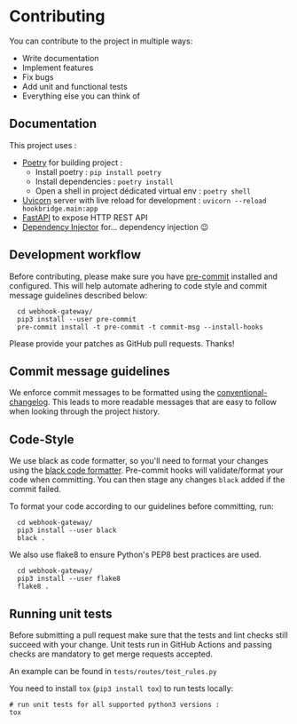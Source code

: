 # Contributing

You can contribute to the project in multiple ways:

* Write documentation
* Implement features
* Fix bugs
* Add unit and functional tests
* Everything else you can think of


## Documentation
This project uses :
- [Poetry] for building project :
  - Install poetry : `pip install poetry`
  - Install dependencies : `poetry install`
  - Open a shell in project dédicated virtual env : `poetry shell`
- [Uvicorn] server with live reload for development : `uvicorn --reload hookbridge.main:app`
- [FastAPI] to expose HTTP REST API
- [Dependency Injector] for... dependency injection :wink:

[Poetry]: https://python-poetry.org/
[Uvicorn]: https://www.uvicorn.org/
[FastAPI]: https://fastapi.tiangolo.com
[Dependency Injector]: https://python-dependency-injector.ets-labs.org/


## Development workflow

Before contributing, please make sure you have [pre-commit](https://pre-commit.com)
installed and configured. This will help automate adhering to code style and commit
message guidelines described below:

```shell
  cd webhook-gateway/
  pip3 install --user pre-commit
  pre-commit install -t pre-commit -t commit-msg --install-hooks
```
Please provide your patches as GitHub pull requests. Thanks!


## Commit message guidelines

We enforce commit messages to be formatted using the [conventional-changelog](https://github.com/angular/angular/blob/master/CONTRIBUTING.md#commit).
This leads to more readable messages that are easy to follow when looking through the project history.


## Code-Style

We use black as code formatter, so you'll need to format your changes using the
[black code formatter](https://github.com/python/black). Pre-commit hooks will validate/format your code
when committing. You can then stage any changes `black` added if the commit failed.

To format your code according to our guidelines before committing, run:

```shell
  cd webhook-gateway/
  pip3 install --user black
  black .
```

We also use flake8 to ensure Python's PEP8 best practices are used.
```shell
  cd webhook-gateway/
  pip3 install --user flake8
  flake8 .
```


## Running unit tests

Before submitting a pull request make sure that the tests and lint checks still succeed with
your change. Unit tests run in GitHub Actions and passing checks are mandatory to get
merge requests accepted.

An example can be found in `tests/routes/test_rules.py`

You need to install `tox` (`pip3 install tox`) to run tests locally:

```
# run unit tests for all supported python3 versions :
tox
```
